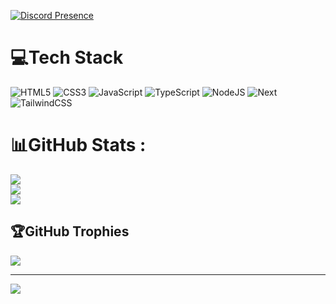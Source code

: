 [![Discord Presence](https://lanyard.cnrad.dev/api/1291013382849167542?showDisplayName=true&idleMessage=Just%20a%20normal%20developer)](https://discord.com/users/1291013382849167542)

# 💻Tech Stack

![HTML5](https://img.shields.io/badge/html5-%23E34F26.svg?style=for-the-badge&logo=html5&logoColor=white)
![CSS3](https://img.shields.io/badge/css3-%231572B6.svg?style=for-the-badge&logo=css3&logoColor=white)
![JavaScript](https://img.shields.io/badge/javascript-%23323330.svg?style=for-the-badge&logo=javascript&logoColor=%23F7DF1E)
![TypeScript](https://img.shields.io/badge/typescript-%23007ACC.svg?style=for-the-badge&logo=typescript&logoColor=white)
![NodeJS](https://img.shields.io/badge/node.js-6DA55F?style=for-the-badge&logo=node.js&logoColor=white)
![Next](https://img.shields.io/badge/next%20js-000000?style=for-the-badge&logo=nextdotjs&logoColor=white)
![TailwindCSS](https://img.shields.io/badge/tailwindcss-%2338B2AC.svg?style=for-the-badge&logo=tailwind-css&logoColor=white)

# 📊GitHub Stats :

![](https://github-readme-stats.vercel.app/api?username=sunaookamishirokodev&theme=omni&hide_border=false&include_all_commits=true&count_private=false)<br/>
![](https://github-readme-streak-stats.herokuapp.com/?user=sunaookamishirokodev&theme=omni&hide_border=false)<br/>
![](https://github-readme-stats.vercel.app/api/top-langs/?username=sunaookamishirokodev&theme=omni&hide_border=false&include_all_commits=true&count_private=false&layout=compact)

## 🏆GitHub Trophies

![](https://github-trophies.vercel.app/?username=sunaookamishirokodev&theme=onedark&no-frame=false&no-bg=false&margin-w=4)

---

[![](https://visitcount.itsvg.in/api?id=sunaookamishirokodev&icon=0&color=8)](https://visitcount.itsvg.in)
